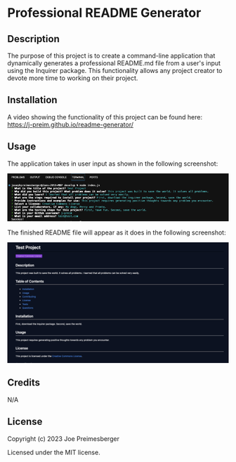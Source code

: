 # Professional README Generator

## Description

The purpose of this project is to create a command-line application that dynamically generates a professional README.md file from a user's input using the Inquirer package. This functionality allows any project creator to devote more time to working on their project.


## Installation

A video showing the functionality of this project can be found here: https://j-preim.github.io/readme-generator/

## Usage

The application takes in user input as shown in the following screenshot:

![Inquirer Prompts](assets/images/screenshot-prompts.png)

The finished README file will appear as it does in the following screenshot:

![Generated README](assets/images/screenshot-finished.png)

## Credits

N/A

## License

Copyright (c) 2023 Joe Preimesberger

Licensed under the MIT license.